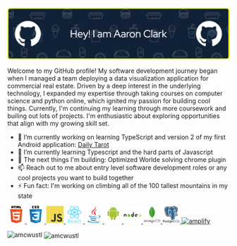 ![Header](./github-header-image.png)

Welcome to my GitHub profile! My software development journey began when I managed a team deploying a data visualization application for commercial real estate. Driven by a deep interest in the underlying technology, I expanded my expertise through taking courses on computer science and python online, which ignited my passion for building cool things. Currently, I'm continuing my learning through more coursework and builing out lots of projects. I'm enthusiastic about exploring opportunities that align with my growing skill set.

- 🔭 I’m currently working on learning TypeScript and version 2 of my first Android application: [Daily Tarot](https://play.google.com/store/apps/details?id=com.amcwustl.dailytarot)
- 🌱 I’m currently learning Typescript and the hard parts of Javascript
- 🎥 The next things I'm building: Optimized Worlde solving chrome plugin
- 📫 Reach out to me about entry level software development roles or any cool projects you want to build together
- ⚡ Fun fact: I'm working on climbing all of the 100 tallest mountains in my state

<p align="left"> 
    <a href="https://www.w3.org/html/" target="_blank" rel="noreferrer"> <img src="https://raw.githubusercontent.com/devicons/devicon/master/icons/html5/html5-original-wordmark.svg" alt="html5" width="40" height="40"/> </a> 
    <a href="https://www.w3schools.com/css/" target="_blank" rel="noreferrer"> <img src="https://raw.githubusercontent.com/devicons/devicon/master/icons/css3/css3-original-wordmark.svg" alt="css3" width="40" height="40"/> </a> 
    <a href="https://developer.mozilla.org/en-US/docs/Web/JavaScript" target="_blank" rel="noreferrer"> <img src="https://raw.githubusercontent.com/devicons/devicon/master/icons/javascript/javascript-original.svg" alt="javascript" width="40" height="40"/> </a> 
    <a href="https://reactjs.org/" target="_blank" rel="noreferrer"> <img src="https://raw.githubusercontent.com/devicons/devicon/master/icons/react/react-original-wordmark.svg" alt="react" width="40" height="40"/> </a> 
    <a href="https://www.java.com" target="_blank" rel="noreferrer"> <img src="https://raw.githubusercontent.com/devicons/devicon/master/icons/java/java-original.svg" alt="java" width="40" height="40"/> </a> 
    <a href="https://developer.android.com" target="_blank" rel="noreferrer"> <img src="https://raw.githubusercontent.com/devicons/devicon/master/icons/android/android-original-wordmark.svg" alt="android" width="40" height="40"/> </a> 
    <a href="https://nodejs.org" target="_blank" rel="noreferrer"> <img src="https://raw.githubusercontent.com/devicons/devicon/master/icons/nodejs/nodejs-original-wordmark.svg" alt="nodejs" width="40" height="40"/> </a> 
    <a href="https://www.mongodb.com/" target="_blank" rel="noreferrer"> <img src="https://raw.githubusercontent.com/devicons/devicon/master/icons/mongodb/mongodb-original-wordmark.svg" alt="mongodb" width="40" height="40"/> </a> 
    <a href="https://www.postgresql.org" target="_blank" rel="noreferrer"> <img src="https://raw.githubusercontent.com/devicons/devicon/master/icons/postgresql/postgresql-original-wordmark.svg" alt="postgresql" width="40" height="40"/> </a> 
    <a href="https://aws.amazon.com/amplify/" target="_blank" rel="noreferrer"> <img src="https://docs.amplify.aws/assets/logo-dark.svg" alt="amplify" width="40" height="40"/> </a> 
</p>


<p><img align="left" src="https://github-readme-stats.vercel.app/api/top-langs?username=amcwustl&show_icons=true&locale=en&layout=compact" alt="amcwustl" /></p>

<p>&nbsp;<img align="center" src="https://github-readme-stats.vercel.app/api?username=amcwustl&show_icons=true&locale=en" alt="amcwustl" /></p>
<!--
**amcwustl/amcwustl** is a ✨ _special_ ✨ repository because its `README.md` (this file) appears on your GitHub profile.

Here are some ideas to get you started:

- 🔭 I’m currently working on ...
- 🌱 I’m currently learning ...
- 👯 I’m looking to collaborate on ...
- 🤔 I’m looking for help with ...
- 💬 Ask me about ...
- 📫 How to reach me: ...
- 😄 Pronouns: ...
- ⚡ Fun fact: ...
-->
